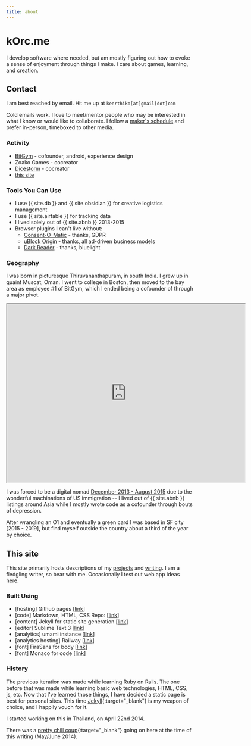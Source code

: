 ```yaml
---
title: about
---
```

# kOrc.me

I develop software where needed, but am mostly figuring out how to evoke a sense of enjoyment through things I make. I care about games, learning, and creation.

## Contact

I am best reached by email. Hit me up at `keerthiko[at]gmail[dot]com`

Cold emails work. I love to meet/mentor people who may be interested in what I know or would like to collaborate. I follow a [maker's schedule](http://paulgraham.com/makersschedule.html) and prefer in-person, timeboxed to other media.

### Activity

* [BitGym](https://www.bitgym.com) - cofounder, android, experience design
* Zoako Games - cocreator
* [Dicestorm](http://dicestormgame.com) - cocreator
* [this site](https://github.com/keerthik/keerthik.github.io/tree/hugo) 

### Tools You Can Use

* I use {{ site.db }} and {{ site.obsidian }} for creative logistics management
* I use {{ site.airtable }} for tracking data
* I lived solely out of {{ site.abnb }} 2013-2015
* Browser plugins I can't live without:
	- [Consent-O-Matic](https://github.com/cavi-au/Consent-O-Matic) - thanks, GDPR
	- [uBlock Origin](https://github.com/gorhill/uBlock) - thanks, all ad-driven business models
	- [Dark Reader](https://github.com/darkreader/darkreader) - thanks, bluelight

### Geography
I was born in picturesque Thiruvananthapuram, in south India. I grew up in quaint Muscat, Oman. I went to college in Boston, then moved to the bay area as employee #1 of BitGym, which I ended being a cofounder of through a major pivot.

<iframe src="https://www.google.com/maps/d/u/0/embed?mid=1IQosV875TjK8kZnOq03gpSYH5Bs" width="640" height="480"></iframe>

I was forced to be a digital nomad [December 2013 - August 2015](https://www.google.com/maps/d/u/0/viewer?mid=zQyPQn7ohRmA.kUSGhXjsO2xM) due to the wonderful machinations of US immigration -- I lived out of {{ site.abnb }} listings around Asia while I mostly wrote code as a cofounder through bouts of depression.

After wrangling an O1 and eventually a green card I was based in SF city [2015 - 2019], but find myself outside the country about a third of the year by choice.


## This site

This site primarily hosts descriptions of my [projects](/projects) and [writing](/essays). I am a fledgling writer, so bear with me. Occasionally I test out web app ideas here.

### Built Using

* \[hosting\] Github pages \[[link](http://pages.github.com)\]
* \[code\] Markdown, HTML, CSS Repo: \[[link](https://github.com/keerthik/keerthik.github.io)\]
* \[content\] Jekyll for static site generation \[[link](http://jekyllrb.com/)\]
* \[editor\] Sublime Text 3 \[[link](http://www.sublimetext.com/)\]
* \[analytics\] umami instance \[[link](https://umami.is/)\]
* \[analytics hosting\] Railway \[[link](https://railway.app/)\]
* \[font\] FiraSans for body \[[link](http://dev.carrois.com/fira-3-1/)\]
* \[font\] Monaco for code \[[link](https://github.com/todylu/monaco.ttf/)\]


### History

The previous iteration was made while learning Ruby on Rails. The one before that was made while learning basic web technologies, HTML, CSS, js, etc. Now that I've learned those things, I have decided a static page is best for personal sites. This time [Jekyll](http://jekyllrb.com/){:target="_blank"} is my weapon of choice, and I happily vouch for it.

I started working on this in Thailand, on April 22nd 2014.

There was a [pretty chill coup](http://en.wikipedia.org/wiki/2014_Thai_coup_d%27%C3%A9tat){:target="_blank"} going on here at the time of this writing (May/June 2014).